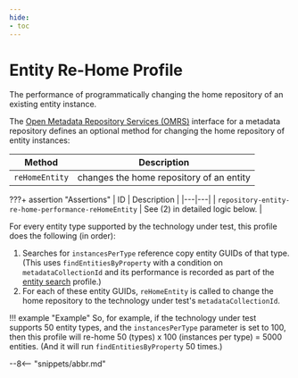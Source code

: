 ```yaml
---
hide:
- toc
---
```


<!-- SPDX-License-Identifier: CC-BY-4.0 -->
<!-- Copyright Contributors to the Egeria project. -->

# Entity Re-Home Profile

The performance of programmatically changing the home repository of an existing entity instance.

The [Open Metadata Repository Services (OMRS)](/services/omrs) interface for a metadata repository defines an optional method for changing the home repository of entity instances:

| Method | Description |
|---|---|
| `reHomeEntity` | changes the home repository of an entity |

???+ assertion "Assertions"
    | ID | Description |
    |---|---|
    | `repository-entity-re-home-performance-reHomeEntity` | See (2) in detailed logic below. |

For every entity type supported by the technology under test, this profile does the following (in order):

1. Searches for `instancesPerType` reference copy entity GUIDs of that type. (This uses `findEntitiesByProperty`
   with a condition on `metadataCollectionId` and its performance is recorded as part of the [entity search](entity-search.md) profile.)
1. For each of these entity GUIDs, `reHomeEntity` is called to change the home repository to the technology under test's `metadataCollectionId`.

!!! example "Example"
    So, for example, if the technology under test supports 50 entity types, and the `instancesPerType` parameter is set to 100, then this profile will re-home 50 (types) x 100 (instances per type) = 5000 entities. (And it will run `findEntitiesByProperty` 50 times.)

--8<-- "snippets/abbr.md"
